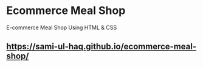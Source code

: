 # Ecommerce Meal Shop
E-commerce Meal Shop Using HTML &amp; CSS
## https://sami-ul-haq.github.io/ecommerce-meal-shop/
